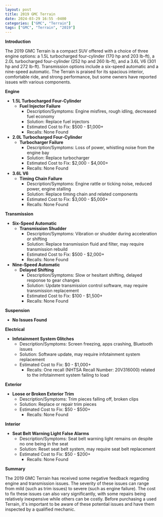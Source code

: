 ```yaml
---
layout: post
title: 2019 GMC Terrain
date: 2024-03-29 16:55 -0400
categories: ["GMC", "Terrain"]
tags: ["GMC", "Terrain", "2019"]
---
```

**Introduction**

The 2019 GMC Terrain is a compact SUV offered with a choice of three engine options: a 1.5L turbocharged four-cylinder (170 hp and 203 lb-ft), a 2.0L turbocharged four-cylinder (252 hp and 260 lb-ft), and a 3.6L V6 (301 hp and 272 lb-ft). Transmission options include a six-speed automatic and a nine-speed automatic. The Terrain is praised for its spacious interior, comfortable ride, and strong performance, but some owners have reported issues with various components.

**Engine**

* **1.5L Turbocharged Four-Cylinder**
    * **Fuel Injector Failure**
        * Description/Symptoms: Engine misfires, rough idling, decreased fuel economy
        * Solution: Replace fuel injectors
        * Estimated Cost to Fix: $500 - $1,000+
        * Recalls: None Found
* **2.0L Turbocharged Four-Cylinder**
    * **Turbocharger Failure**
        * Description/Symptoms: Loss of power, whistling noise from the engine bay
        * Solution: Replace turbocharger
        * Estimated Cost to Fix: $2,000 - $4,000+
        * Recalls: None Found
* **3.6L V6**
    * **Timing Chain Failure**
        * Description/Symptoms: Engine rattle or ticking noise, reduced power, engine stalling
        * Solution: Replace timing chain and related components
        * Estimated Cost to Fix: $3,000 - $5,000+
        * Recalls: None Found

**Transmission**

* **Six-Speed Automatic**
    * **Transmission Shudder**
        * Description/Symptoms: Vibration or shudder during acceleration or shifting
        * Solution: Replace transmission fluid and filter, may require transmission rebuild
        * Estimated Cost to Fix: $500 - $2,000+
        * Recalls: None Found
* **Nine-Speed Automatic**
    * **Delayed Shifting**
        * Description/Symptoms: Slow or hesitant shifting, delayed response to gear changes
        * Solution: Update transmission control software, may require transmission replacement
        * Estimated Cost to Fix: $100 - $1,500+
        * Recalls: None Found

**Suspension**

* **No Issues Found**

**Electrical**

* **Infotainment System Glitches**
    * Description/Symptoms: Screen freezing, apps crashing, Bluetooth issues
    * Solution: Software update, may require infotainment system replacement
    * Estimated Cost to Fix: $0 - $1,000+
        * Recalls: One recall (NHTSA Recall Number: 20V316000) related to the infotainment system failing to load

**Exterior**

* **Loose or Broken Exterior Trim**
    * Description/Symptoms: Trim pieces falling off, broken clips
    * Solution: Replace or repair trim pieces
    * Estimated Cost to Fix: $50 - $500+
        * Recalls: None Found

**Interior**

* **Seat Belt Warning Light False Alarms**
    * Description/Symptoms: Seat belt warning light remains on despite no one being in the seat
    * Solution: Reset seat belt system, may require seat belt replacement
    * Estimated Cost to Fix: $50 - $200+
        * Recalls: None Found

**Summary**

The 2019 GMC Terrain has received some negative feedback regarding engine and transmission issues. The severity of these issues can range from mild (such as trim issues) to severe (such as engine failure). The cost to fix these issues can also vary significantly, with some repairs being relatively inexpensive while others can be costly. Before purchasing a used Terrain, it's important to be aware of these potential issues and have them inspected by a qualified mechanic.
